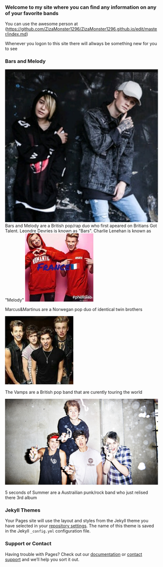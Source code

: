 ### Welcome to my site where you can find any information on any of your favorite bands

You can use the awesome person at (https://github.com/ZizaMonster1296/ZizaMonster1296.github.io/edit/master/index.md) 

Whenever you logon to this site there will allways be something new for you to see

### Bars and Melody
<img src="27879840_156810825116304_4833839718594510848_n.jpg" alt="hi" class="inline"/>
Bars and Melody are a British pop/rap duo who first apeared on Britians Got Talent. Leondre Devries is known as "Bars". Charlie Lenehan is known as "Melody"


<img src="/images.jpeg" alt="hi" class="inline"/>

Marcus&Martinus are a Norwegan pop duo of identical twin brothers



<img src="/download.jpeg" alt="hi" class="inline"/>

The Vamps are a British pop band that are curently touring the world


<img src="/f99cfb8b80456902e3f9385d3a948e4c.jpg" alt="hi" class="inline"/>

5 seconds of Summer are a Austrailian punk/rock band who just relised there 3rd album




### Jekyll Themes

Your Pages site will use the layout and styles from the Jekyll theme you have selected in your [repository settings](https://github.com/ZizaMonster1296/ZizaMonster1296.github.io/settings). The name of this theme is saved in the Jekyll `_config.yml` configuration file.

### Support or Contact

Having trouble with Pages? Check out our [documentation](https://help.github.com/categories/github-pages-basics/) or [contact support](https://github.com/contact) and we’ll help you sort it out. 

